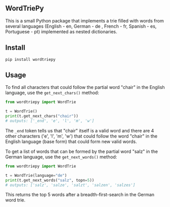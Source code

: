 ## WordTriePy

This is a small Python package that implements a trie filled with words from several languages (English - en, German - de , French - fr, Spanish - es, Portuguese - pt) implemented as nested dictionaries.

## Install

```pip install wordtriepy```

## Usage

To find all characters that could follow the partial word "chair" in the English language, use the `get_next_chars()` method:

```python
from wordtriepy import WordTrie

t = WordTrie()
print(t.get_next_chars("chair"))
# outputs: ['_end', 'e', 'l', 'm', 'w']
```

The `_end` token tells us that "chair" itself is a valid word and there are 4 other characters ('e', 'l', 'm', 'w') that could follow the word "chair" in the English language (base form) that could form new valid words.

To get a list of words that can be formed by the partial word "salz" in the German language, use the `get_next_words()` method:

```python
from wordtriepy import WordTrie

t = WordTrie(language="de")
print(t.get_next_words("salz", topn=5))
# outputs: ['salz', 'salze', 'salzt', 'salzen', 'salzes']
```

This returns the top 5 words after a breadth-first-search in the German word trie.
